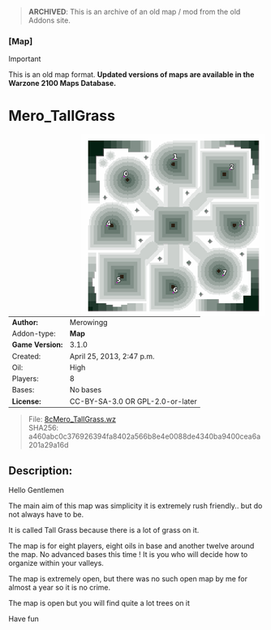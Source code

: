 > **ARCHIVED**: This is an archive of an old map / mod from the old Addons site.

### [Map]

> [!IMPORTANT]
> This is an old map format. **Updated versions of maps are available in the Warzone 2100 Maps Database.**

# Mero_TallGrass

<img src="./preview.jpg" align="right" />

| | |
| - | - |
| __Author:__ | Merowingg |
| Addon-type: | __Map__ |
| __Game Version:__ | 3.1.0 |
| Created: | April 25, 2013, 2:47 p.m. |
| Oil: | High |
| Players: | 8 |
| Bases: | No bases |
| __License:__ | CC-BY-SA-3.0 OR GPL-2.0-or-later |

> File: [8cMero_TallGrass.wz](https://github.com/Warzone2100/old-addons-site/raw/main/assets/159/8cMero_TallGrass.wz)  
> SHA256: a460abc0c376926394fa8402a566b8e4e0088de4340ba9400cea6a201a29a16d

## Description:

Hello Gentlemen  

The main aim of this map was simplicity  it is extremely rush friendly.. but do not always have to be.

It is called Tall Grass because there is a lot of grass on it.

The map is for eight players, eight oils in base and another twelve around the map. No advanced bases this time ! It is you who will decide how to organize within your valleys.

The map is extremely open, but there was no such open map by me for almost a year so it is no crime.

The map is open but you will find quite a lot trees on it  

Have fun  




